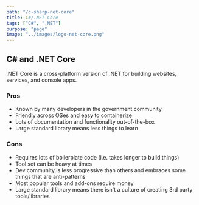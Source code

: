 ```yaml
---
path: "/c-sharp-net-core"
title: C#/.NET Core
tags: ["C#", ".NET"]
purpose: "page"
image: "../images/logo-net-core.png"
---
```


## C# and .NET Core

.NET Core is a cross-platform version of .NET for building websites, services, and console apps.

<div class="product">

### Pros

- Known by many developers in the government community
- Friendly across OSes and easy to containerize
- Lots of documentation and functionality out-of-the-box
- Large standard library means less things to learn

### Cons

- Requires lots of boilerplate code (i.e. takes longer to build things)
- Tool set can be heavy at times
- Dev community is less progressive than others and embraces some things that are anti-patterns
- Most popular tools and add-ons require money
- Large standard library means there isn't a culture of creating 3rd party tools/libraries

<div>
